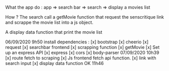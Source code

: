 What the app do :
app => search bar => search => display a movies list

How ?
The search call a getMovie function that request the senscritique link and scrappe the movie list into a js object.

A display data function that print the movie list


06/09/2020 9h50 
install dependencies :
    [x] bootstrap
    [x] cheerio
    [x] request
[x] searchbar frontend
[x] scrapping function
[x] getMovie
[x] Set up an express API
    [x] express
    [x] cors
    [x] body-parser 
07/09/2020 10h39
[x] route fetch to scraping
[x] Js frontend fetch api function.
[x] link with search input
[x] display data function
OK 11h46
